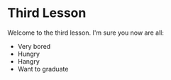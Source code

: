 # Third Lesson

Welcome to the third lesson. I'm sure you now are all:

- Very bored
- Hungry
- Hangry
- Want to graduate
